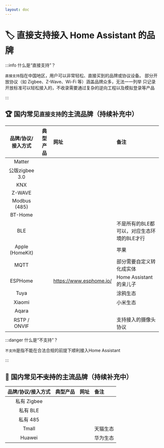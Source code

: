 ```yaml
---
layout: doc
---
```


# 🏷️ 直接支持接入 Home Assistant 的品牌


:::info 什么是“直接支持”？

`直接支持`指在中国地区，用户可以非常轻松、直接买到的品牌或协议设备。
部分开放协议（如 Zigbee、Z-Wave、Wi-Fi 等）涵盖品牌众多，无法一一列举
只记录开放标准可以轻松接入的，不收录需要通过复杂的逆向工程以及模拟登录等产品

:::



## 🏆 国内常见`直接支持`的主流品牌（持续补充中）

| 品牌/协议/接入方式 | 典型产品 | 网址 | 备注 |
|:--------:|:--------:|:-----|:-----|
| Matter | | | |
| 公版zigbee 3.0 | | | |
| KNX | | | |
| Z-WAVE | | | |
| Modbus (485) | | | |
| BT-Home | | | |
| BLE | | | 不是所有的BLE都可以，对应生态环境的BLE才行 |
| Apple (HomeKit) | | | 苹果 |
| MQTT | | | 部分需要自定义转化成实体 |
| ESPHome | | https://www.esphome.io/ | Home Assistant的亲儿子 |
| Tuya | | | 涂鸦生态 |
| Xiaomi | | | 小米生态 |
| Aqara | | |  |
| RSTP / ONVIF | | | 支持接入的摄像头协议 |

:::danger 什么是“不支持”？

`不支持`是指不能在合法合规的前提下顺利接入Home Assistant

:::

## 🚫 国内常见~~不支持~~的主流品牌（持续补充中）

| 品牌/协议/接入方式 | 典型产品 | 网址 | 备注 |
|:--------:|:--------:|:-----|:-----|
| 私有 Zigbee  | | | |
| 私有 BLE  | | | |
| 私有 485  | | | |
| Tmall  | | | 天猫生态 |
| Huawei  | | | 华为生态 |
